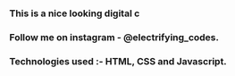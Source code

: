 ### This is a nice looking digital c

### Follow me on instagram - @electrifying_codes.

### Technologies used :- HTML, CSS and Javascript.